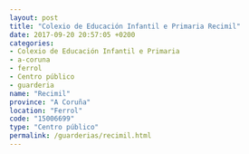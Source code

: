 ```yaml
---
layout: post
title: "Colexio de Educación Infantil e Primaria Recimil"
date: 2017-09-20 20:57:05 +0200
categories:
- Colexio de Educación Infantil e Primaria
- a-coruna
- ferrol
- Centro público
- guarderia
name: "Recimil"
province: "A Coruña"
location: "Ferrol"
code: "15006699"
type: "Centro público"
permalink: /guarderias/recimil.html
---
```

